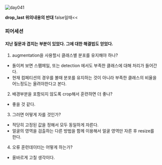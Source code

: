 ![day041](https://user-images.githubusercontent.com/28282381/113025440-ec5af900-91c2-11eb-846d-800da7e29e94.png)

**drop_last 위의내용의 반대** false일때<<


### 피어세션

#### 지난 질문과 겹치는 부분이 있었다. 그에 대한 해결법도 얻었다.
1. augmentation을 사용할시 클래스별 분포를 유지해야 하나?
* 돌이켜 보면 스팸메일, 또는 detection 에서도 부족한 클래스에 대해 처리가 들어간다.
* 현재 컴페티션의 경우를 볼때 분포를 유지하는 것이 아니라 부족한 클래스의 비율을 어느정도는 올려야한다고 본다.

2. 배경부분을 포함되지 않도록 crop해서 훈련하면 더 좋나?
* 좋을 것 같다.

3. 그러면 어떻게 자를 것인가?
* 적당히 고정된 값을 정해서 모두 동일하게 자른다.
* 얼굴의 영역을 검출하는 다른 방법을 함께 이용해서 얼굴 영역만 자른 후 resize를 한다.

4. 오류 훈련데이터는 어떻게 하는가?
* 올바르게 고칠 생각이다.
